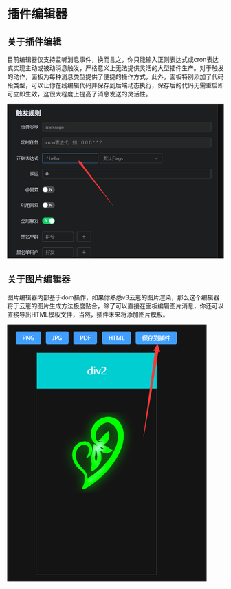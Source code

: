 # 插件编辑器

## 关于插件编辑

目前编辑器仅支持监听消息事件，换而言之，你只能输入正则表达式或cron表达式实现主动或被动消息触发，严格意义上无法提供灵活的大型插件生产。对于触发的动作，面板为每种消息类型提供了便捷的操作方式，此外，面板特别添加了代码段类型，可以让你在线编辑代码并保存到后端动态执行，保存后的代码无需重启即可立即生效，这很大程度上提高了消息发送的灵活性。

![develop](/docs/images/develop/2.png)

## 关于图片编辑器

图片编辑器内部基于dom操作，如果你熟悉v3云崽的图片渲染，那么这个编辑器将于云崽的图片生成方法极度贴合，除了可以直接在面板编辑图片消息，你还可以直接导出HTML模板文件，当然，插件未来将添加图片模板。

![develop](/docs/images/develop/12.png)